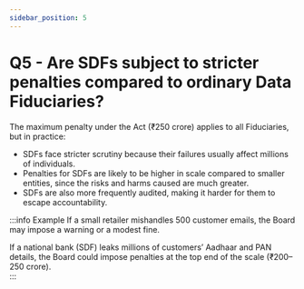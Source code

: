 ```yaml
---
sidebar_position: 5
---
```


# Q5 - Are SDFs subject to stricter penalties compared to ordinary Data Fiduciaries?

The maximum penalty under the Act (₹250 crore) applies to all Fiduciaries, but in practice:  

- SDFs face stricter scrutiny because their failures usually affect millions of individuals.  
- Penalties for SDFs are likely to be higher in scale compared to smaller entities, since the risks and harms caused are much greater.  
- SDFs are also more frequently audited, making it harder for them to escape accountability.  

:::info Example
If a small retailer mishandles 500 customer emails, the Board may impose a warning or a modest fine.  

If a national bank (SDF) leaks millions of customers’ Aadhaar and PAN details, the Board could impose penalties at the top end of the scale (₹200–250 crore).  
:::
